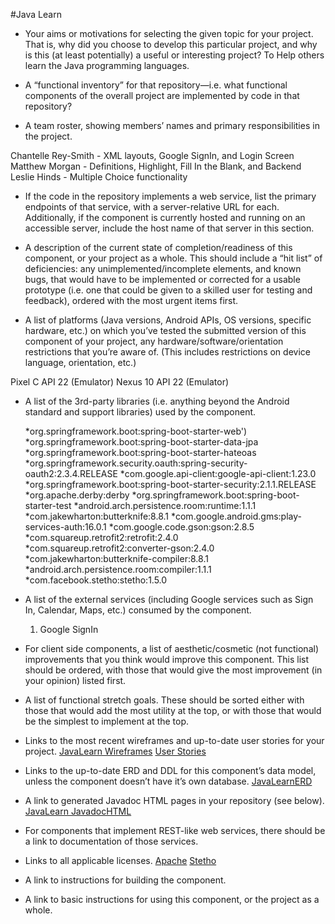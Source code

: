 #Java Learn

* Your aims or motivations for selecting the given topic for your project. That is, why did you choose to develop this particular project, and why is this (at least potentially) a useful or interesting project?
To Help others learn the Java programming languages.

* A “functional inventory” for that repository—i.e. what functional components of the overall project are implemented by code in that repository?


* A team roster, showing members’ names and primary responsibilities in the project.

Chantelle Rey-Smith - XML layouts, Google SignIn, and Login Screen
Matthew Morgan - Definitions, Highlight, Fill In the Blank, and Backend
Leslie Hinds -  Multiple Choice functionality

* If the code in the repository implements a web service, list the primary endpoints of that service, with a server-relative URL for each. Additionally, if the component is currently hosted and running on an accessible server, include the host name of that server in this section.


* A description of the current state of completion/readiness of this component, or your project as a whole. This should include a “hit list” of deficiencies: any unimplemented/incomplete elements, and known bugs, that would have to be implemented or corrected for a usable prototype (i.e. one that could be given to a skilled user for testing and feedback), ordered with the most urgent items first.

* A list of platforms (Java versions, Android APIs, OS versions, specific hardware, etc.) on which you’ve tested the submitted version of this component of your project, any hardware/software/orientation restrictions that you’re aware of. (This includes restrictions on device language, orientation, etc.)

Pixel C API 22 (Emulator)
Nexus 10 API 22 (Emulator)

* A list of the 3rd-party libraries (i.e. anything beyond the Android standard and support libraries) used by the component.

   *org.springframework.boot:spring-boot-starter-web')
   *org.springframework.boot:spring-boot-starter-data-jpa
   *org.springframework.boot:spring-boot-starter-hateoas
   *org.springframework.security.oauth:spring-security-oauth2:2.3.4.RELEASE
   *com.google.api-client:google-api-client:1.23.0
   *org.springframework.boot:spring-boot-starter-security:2.1.1.RELEASE
   *org.apache.derby:derby
   *org.springframework.boot:spring-boot-starter-test
   *android.arch.persistence.room:runtime:1.1.1
   *com.jakewharton:butterknife:8.8.1
   *com.google.android.gms:play-services-auth:16.0.1
   *com.google.code.gson:gson:2.8.5
   *com.squareup.retrofit2:retrofit:2.4.0
   *com.squareup.retrofit2:converter-gson:2.4.0
   *com.jakewharton:butterknife-compiler:8.8.1
   *android.arch.persistence.room:compiler:1.1.1
   *com.facebook.stetho:stetho:1.5.0

* A list of the external services (including Google services such as Sign In, Calendar, Maps, etc.) consumed by the component.
   1. Google SignIn

* For client side components, a list of aesthetic/cosmetic (not functional) improvements that you think would improve this component. This list should be ordered, with those that would give the most improvement (in your opinion) listed first.

* A list of functional stretch goals. These should be sorted either with those that would add the most utility at the top, or with those that would be the simplest to implement at the top.

* Links to the most recent wireframes and up-to-date user stories for your project.
[JavaLearn Wireframes](JavaLearn_Mockup.pdf)
[User Stories](Java_Learn_UserStories.pdf )

* Links to the up-to-date ERD and DDL for this component’s data model, unless the component doesn’t have it’s own database.
[JavaLearnERD](java_learn_erd.pdf)

* A link to generated Javadoc HTML pages in your repository (see below).
[JavaLearn JavadocHTML]()

* For components that implement REST-like web services, there should be a link to documentation of those services.


* Links to all applicable licenses.
[Apache](http://www.apache.org/licenses/LICENSE-2.0)
[Stetho](https://github.com/facebook/stetho/blob/master/LICENSE)

* A link to instructions for building the component.


* A link to basic instructions for using this component, or the project as a whole.
